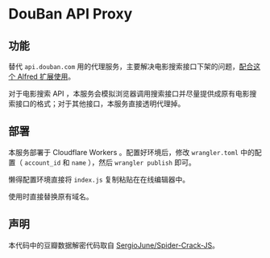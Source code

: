 # DouBan API Proxy

## 功能

替代 `api.douban.com` 用的代理服务，主要解决电影搜索接口下架的问题，[配合这个 Alfred 扩展使用](https://github.com/lucifr/Alfredv2-Extensions/blob/master/Douban.alfredworkflow)。

对于电影搜索 API ，本服务会模拟浏览器调用搜索接口并尽量提供成原有电影搜索接口的格式；对于其他接口，本服务直接透明代理掉。

## 部署

本服务部署于 Cloudflare Workers 。配置好环境后，修改 `wrangler.toml` 中的配置（ `account_id` 和 `name` ），然后 `wrangler publish` 即可。

懒得配置环境直接将 `index.js` 复制粘贴在在线编辑器中。

使用时直接替换原有域名。

## 声明

本代码中的豆瓣数据解密代码取自 [SergioJune/Spider-Crack-JS](https://github.com/SergioJune/Spider-Crack-JS)。
